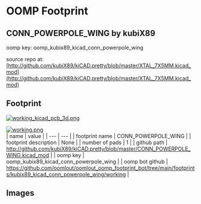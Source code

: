 # OOMP Footprint  
## CONN_POWERPOLE_WING  by kubiX89  
  
oomp key: oomp_kubix89_kicad_conn_powerpole_wing  
  
source repo at: [http://github.com/kubiX89/kiCAD.pretty/blob/master/XTAL_7X5MM.kicad_mod](http://github.com/kubiX89/kiCAD.pretty/blob/master/XTAL_7X5MM.kicad_mod)  
## Footprint  
  
[![working_kicad_pcb_3d.png](working_kicad_pcb_3d_600.png)](working_kicad_pcb_3d.png)  
  
[![working.png](working_600.png)](working.png)  
| name | value | 
| --- | --- | 
| footprint name | CONN_POWERPOLE_WING | 
| footprint description | None | 
| number of pads | 1 | 
| github path | http://github.com/kubiX89/kiCAD.pretty/blob/master/CONN_POWERPOLE_WING.kicad_mod | 
| oomp key | oomp_kubix89_kicad_conn_powerpole_wing | 
| oomp bot github | https://github.com/oomlout/oomlout_oomp_footprint_bot/tree/main/footprints/kubix89_kicad_conn_powerpole_wing/working | 
## Images  

